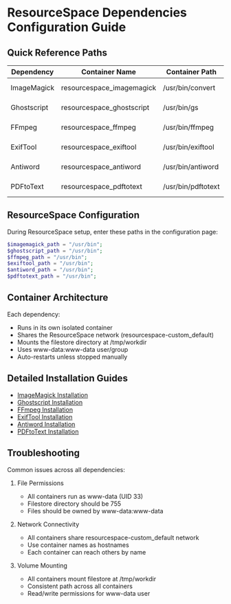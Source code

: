 # ResourceSpace Dependencies Configuration Guide

## Quick Reference Paths
| Dependency  | Container Name | Container Path | Status |
|------------|----------------|----------------|---------|
| ImageMagick | resourcespace_imagemagick | /usr/bin/convert | ✅ Working |
| Ghostscript | resourcespace_ghostscript | /usr/bin/gs | ✅ Working |
| FFmpeg | resourcespace_ffmpeg | /usr/bin/ffmpeg | ✅ Working |
| ExifTool | resourcespace_exiftool | /usr/bin/exiftool | ✅ Working |
| Antiword | resourcespace_antiword | /usr/bin/antiword | ✅ Working |
| PDFtoText | resourcespace_pdftotext | /usr/bin/pdftotext | ✅ Working |

## ResourceSpace Configuration
During ResourceSpace setup, enter these paths in the configuration page:
```php
$imagemagick_path = "/usr/bin";
$ghostscript_path = "/usr/bin";
$ffmpeg_path = "/usr/bin";
$exiftool_path = "/usr/bin";
$antiword_path = "/usr/bin";
$pdftotext_path = "/usr/bin";
```

## Container Architecture
Each dependency:
- Runs in its own isolated container
- Shares the ResourceSpace network (resourcespace-custom_default)
- Mounts the filestore directory at /tmp/workdir
- Uses www-data:www-data user/group
- Auto-restarts unless stopped manually

## Detailed Installation Guides
- [ImageMagick Installation](01_ImageMagick.md)
- [Ghostscript Installation](02_Ghostscript.md)
- [FFmpeg Installation](03_ffmpeg.md)
- [ExifTool Installation](04_Exiftool.md)
- [Antiword Installation](05_AntiWord.md)
- [PDFtoText Installation](06_PDFtoText.md)

## Troubleshooting
Common issues across all dependencies:

1. File Permissions
   - All containers run as www-data (UID 33)
   - Filestore directory should be 755
   - Files should be owned by www-data:www-data

2. Network Connectivity
   - All containers share resourcespace-custom_default network
   - Use container names as hostnames
   - Each container can reach others by name

3. Volume Mounting
   - All containers mount filestore at /tmp/workdir
   - Consistent path across all containers
   - Read/write permissions for www-data user
``` 